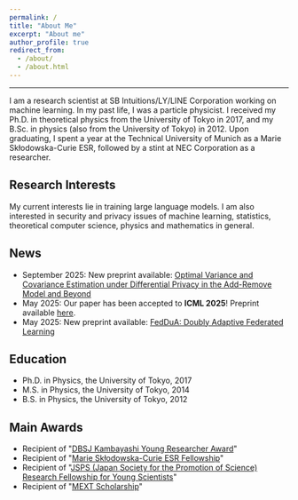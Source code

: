 ```yaml
---
permalink: /
title: "About Me"
excerpt: "About me"
author_profile: true
redirect_from: 
  - /about/
  - /about.html
---
```

---
I am a research scientist at SB Intuitions/LY/LINE Corporation working on machine learning.
In my past life, I was a particle physicist. I received my Ph.D. in theoretical physics from the University of Tokyo in 2017, and my B.Sc. in physics (also from the University of Tokyo) in 2012. Upon graduating, I spent a year at the Technical University of Munich as a Marie Skłodowska-Curie ESR, followed by a stint at NEC Corporation as a researcher.

Research Interests
---
My current interests lie in training large language models.
I am also interested in security and privacy issues of machine learning, statistics, theoretical computer science, physics and mathematics in general.

News
---
* September 2025: New preprint available: [Optimal Variance and Covariance Estimation under Differential Privacy in the Add-Remove Model and Beyond
]([https://arxiv.org/abs/2504.09850](https://arxiv.org/abs/2509.04919))
* May 2025: Our paper has been accepted to **ICML 2025**! Preprint available [here](https://arxiv.org/abs/2502.03009).
* May 2025: New preprint available: [FedDuA: Doubly Adaptive Federated Learning](https://arxiv.org/abs/2505.11126)

Education
---
* Ph.D. in Physics, the University of Tokyo, 2017
* M.S. in Physics, the University of Tokyo, 2014
* B.S. in Physics, the University of Tokyo, 2012

Main Awards
---
* Recipient of "[DBSJ Kambayashi Young Researcher Award](https://dbsj.org/en/overview/awards/)" 
* Recipient of "[Marie Skłodowska-Curie ESR Fellowship](https://marie-sklodowska-curie-actions.ec.europa.eu/)" 
* Recipient of "[JSPS (Japan Society for the Promotion of Science) Research Fellowship for Young Scientists](https://www.jsps.go.jp/english/)"
* Recipient of "[MEXT Scholarship](https://www.mext.go.jp/a_menu/koutou/ryugaku/boshu/1330944.htm)"

